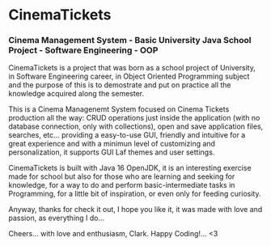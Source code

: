 # CinemaTickets
### Cinema Management System - Basic University Java School Project - Software Engineering - OOP

CinemaTickets is a project that was born as a school project of University, in Software Engineering career, in Object Oriented Programming subject and the purpose 
of this is to demostrate and put on practice all the knowledge acquired along the semester. 

This is a Cinema Managenemt System focused on Cinema Tickets production all the way:
CRUD operations just inside the application (with no database connection, only with collections), open and save application files, searches, etc... providing a easy-to-use GUI,
friendly and intuitive for a great experience and with a minimun level of customizing and personalization, it supports GUI Laf themes and user settings.

CinemaTickets is built with Java 16 OpenJDK, it is an interesting exercise made for school but also for those who are learning and seeking for knowledge, for a way to do and perform
basic-intermediate tasks in Programming, for a little bit of inspiration, or even only for feeding curiosity.

Anyway, thanks for check it out, I hope you like it, it was made with love and passion, as everything I do...

Cheers... with love and enthusiasm, Clark.
Happy Coding!... <3
